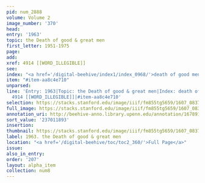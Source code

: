 ```yaml
---
pid: num_2888
volume: Volume 2
image_number: '370'
head:
entry: '1963'
topic: the Death of good & great men
first_letter: 1951-1975
page:
add:
xref: 4914 [[WORD_ILLEGIBLE]]
see:
index: "<a href='/digital-beehive/index1/index_0968/'>death of good men</a>"
item: "#item-aa8c4e710"
unparsed:
line: 'Entry: 1963|Topic: the Death of good & great men|Index: death of good men|Xref:
  4914 [[WORD_ILLEGIBLE]]|#item-aa8c4e710'
selection: https://stacks.stanford.edu/image/iiif/fm855tg5659/1607_0837/862,1893,2790,1092/full/0/default.jpg
full_image: https://stacks.stanford.edu/image/iiif/fm855tg5659/1607_0837/full/full/0/default.jpg
annotation_uri: http://beehive-anno.library.upenn.edu/annotation/1678910717340
sort_value: '237011893'
insertion:
thumbnail: https://stacks.stanford.edu/image/iiif/fm855tg5659/1607_0837/862,1893,600,180/250,/0/default.jpg
label: 1963. the Death of good & great men
location: "<a href='/digital-beehive/toc/toc2_360/'>Full Page</a>"
issue:
also_in_entry:
order: '207'
layout: alpha_item
collection: num8
---
```

